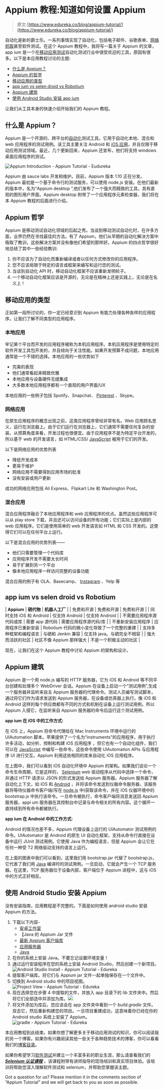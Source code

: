 # Appium 教程:知道如何设置 Appium

> 原文:[https://www.edureka.co/blog/appium-tutorial/](https://www.edureka.co/blog/appium-tutorial/)

自动化是新的爵士乐。一系列事情实现了自动化，包括电子邮件、谷歌表单、[网络抓取](https://www.edureka.co/blog/web-scraping-with-python/)甚至软件测试。在这个 Appium 教程中，我将写一篇关于 Appium 的文章，app ium 是一个在[移动应用测试](https://www.edureka.co/blog/mobile-application-testing/)自动化测试行业中很受欢迎的工具，原因有很多。以下是本应用教程讨论的主题:

*   [什么是 Appium？](#what-is-appium)
*   [Appium 的哲学](#appium-philosophy)
*   [移动应用的类型](#types-of-apps)
*   [app ium vs selen droid vs Robotium](#appium-vs-selendroid-vs-robotium)
*   [Appium 建筑](#appium-architecture)
*   [使用 Android Studio 安装 app ium](#appium-installation)

让我们从工具本身的快速介绍开始我们的 Appium 教程。

## **什么是 Appium？**

Appium 是一个开源的、跨平台的[自动化](https://www.edureka.co/blog/rpa-tutorial/)测试工具。它用于自动化本地、混合和 web 应用程序的测试用例。该工具主要关注 Android 和 [iOS 应用](https://www.edureka.co/blog/swift-tutorial)，并且仅限于移动应用测试领域。最近，几个更新回来，Appium 还宣布，他们将支持 windows 桌面应用程序的测试。

![Appium Introduction - Appium Tutorial - Eudureka](../Images/f2fe75078c6c61da4d8dade647cfdcf1.png)

Appium 由 sauce labs 开发和维护。目前，Appium 版本 1.10 正在分发。Appium 最初是一个基于命令行的测试服务，可以使用 node.js 安装。在他们最新的版本中，名为“Appium desktop ”,他们发布了一个强大而精致的工具，具有直观的图形用户界面。Appium desktop 附带了一个应用程序元素检查器，我们将在本 Appium 教程的后面进行介绍。

## **Appium 哲学**

Appium 是移动测试自动化领域的后起之秀。当谈到移动测试自动化时，在许多方面，业界仍然在寻找最佳的方法。有了 Appium，他们从早期的自动化解决方案中吸取了教训，这些解决方案并没有像他们希望的那样好。Appium 的四点哲学很好地总结了其中一些经验教训:

1.  你不应该为了自动化而重新编译或者以任何方式修改你的应用程序。
2.  您不应该局限于特定的语言或框架来编写和运行您的测试。
3.  当谈到自动化 API 时，移动自动化框架不应该重新发明轮子。
4.  一个移动自动化框架应该是开源的，无论是在精神上还是实践上，无论是在名义上！

## **移动应用的类型**

正如第一段所讨论的，你一定已经意识到 Appium 有能力处理各种各样的应用程序。让我们了解不同类型的应用程序。

### **本地应用**

牢记某个平台而开发的应用程序被称为本机应用程序。本机应用程序是使用特定的软件开发工具包开发的，并且倾向于关注性能。如果开发预算不成问题，本地应用通常是一个不错的选择。本地应用的一些优势如下

*   完美的表现
*   他们通常看起来精致优雅
*   本地应用与设备硬件无缝集成
*   大多数本地应用程序都有一个直观的用户界面/UX

本地应用的一些例子包括 Spotify、Snapchat、 [Pinterest](https://in.pinterest.com/edurekaco/?eq=edureka&etslf=6687) 、Skype。

### **网络应用**

在原生应用程序的概念出现之前，这类应用程序曾经非常有名。Web 应用顾名思义，运行在浏览器上。由于它们运行在浏览器上，它们通常不需要任何复杂的安装，从预算角度来看，开发过程也很便宜。由于应用程序不是为特定平台开发的，所以基于 web 的开发语言，如 HTML/CSS/ [JavaScript](https://www.edureka.co/blog/what-is-javascript/) 被用于它们的开发。

以下是网络应用的优势列表

*   降低开发成本
*   更易于维护
*   网络应用不需要得到应用市场的批准
*   没有安装或用户更新

成功的网络应用包括 Ali Express、Flipkart Lite 和 Washington Post。

### **混合应用**

混合应用程序融合了本地应用程序和 web 应用程序的优点。虽然这些应用程序可以从 play store 下载，并且还可以访问设备的所有功能；它们实际上是内部的 web 应用程序。它们是使用简单的 web 开发语言如 HTML 和 CSS 开发的。这使得它们可以在任何平台上运行。

以下是混合应用的优势列表——

*   他们只需要管理一个代码库
*   应用程序开发不需要太长时间
*   易于扩展到另一个平台
*   像本地应用程序一样访问完整的设备功能

混合应用的例子有 OLA、Basecamp、 [Instagram](https://www.instagram.com/edureka_learning/) 、Yelp 等

## **app ium vs selen droid vs Robotium**

| **Appium** | **硒代物** | **机器人工厂** |
| 免费和开源 | 免费和开源 | 免费和开源 |
| 同时支持 iOS 和 Android | 仅支持 Android | 仅支持 Android |
| 不需要应用程序源代码或库 | 需要 app 源代码 | 需要应用程序源代码/库 |
| 不重新安装应用程序 | 应用程序已重新安装 | Robotium 代码的微小变化导致了一个完整的重建 |
| 支持多种框架和编程语言 | 与硒和 Jenkin 兼容 | 仅支持 java。与硒完全不相容 |
| 强大而活跃的社区 | 社区不像 Appium 那样强大 | 不是一个积极主动的社区 |

现在，让我们在这个 Appium 教程中讨论 Appium 的架构和设计。

## **Appium 建筑**

Appium 是一个用 node.js 编写的 HTTP 服务器，它为 iOS 和 Android 等不同平台创建和处理多个 WebDriver 会话。Appium 在设备上启动一个“测试用例”,生成一个服务器并监听来自主 Appium 服务器的代理命令。测试人员编写测试脚本，通过将它们作为请求发送到 Appium 服务器，在设备或仿真器上执行。像 iOS 和 Android 这样的每个供应商都有不同的方式和机制在设备上运行测试用例。所以 Appium 入侵它，在监听来自 Appium 服务器的命令后运行这个测试用例。

**app ium 在 iOS 中的工作方式:**

在 iOS 上，Appium 将命令代理给在 Mac Instruments 环境中运行的 UIAutomation 脚本。苹果提供了一个名为“instruments”的应用程序，用于执行许多活动，如分析、控制和构建 iOS 应用程序 ，但它也有一个自动化组件，我们可以在 [JavaScript](https://www.edureka.co/blog/top-10-javascript-frameworks/) 中编写一些命令，这些命令使用 UIAutomation APIs 与应用程序 UI 进行交互。Appium 利用这些相同的库来自动化 iOS 应用程序。

在上图中，我们可以看到 iOS 自动化环境中 Appium 的架构。如果我们谈论一个命令生命周期，它是这样的， [Selenium](https://www.edureka.co/blog/selenium-tutorial) web 驱动程序从代码中选择一个命令，并通过 HTTP 请求以 JSON 的形式发送给 Appium 服务器。Appium 服务器了解自动化上下文，如 iOS 和 [Android](https://www.edureka.co/blog/android-tutorial/) ，并将该命令发送到仪器命令服务器，该服务器将等待仪器命令客户端(写在 [node.js](https://www.edureka.co/blog/nodejs-tutorial/) 中)获取该命令，并在 iOS 仪器环境中的 bootstrap.js 中执行该命令。一旦命令被执行，命令客户端将消息发送回 Appium 服务器，appi um 服务器在其控制台中记录与命令相关的所有内容。这个循环一直持续到所有命令都被执行。

**app ium 在 Android 中的工作方式:**

Android 的情况也差不多，Appium 代理设备上运行的 UIAutomator 测试用例的命令。UIAutomator 是 Android 的原生 UI 自动化框架，支持从命令行直接在设备中运行 JUnit 测试用例。它使用 Java 作为编程语言，但是 Appium 会让它在任何一种受 T2 网络驱动支持的语言上运行。

在上面的图表中我们可以看到，这里我们用 bootstrap.jar 代替了 bootstrap.js，它代表了我们用 [Java](https://www.edureka.co/blog/?s=java) 编译时的测试用例。一旦启动，它就会产生一个 TCP 服务器。在这里，TCP 服务器位于设备内部，客户端位于 Appium 进程中，这与 iOS 中的方式正好相反。

## 使用 Android Studio 安装 Appium

没有安装指南，应用教程是不完整的。下面是如何使用 android studio 安装 Appium 的方法。

1.  下载以下内容-
    *   [安卓工作室](http://developer.android.com/sdk/installing/index.html)
    *   【Java 的 Appium Jar 文件
    *   [最新 Appium 客户端库](http://docs.seleniumhq.org/download/)
    *   [应用服务器](https://appium.io/)
    *   [Java](http://www.oracle.com/technetwork/java/javase/downloads/index.html)
2.  在你的系统上安装 Java。不要忘记设置环境变量！
3.  通过运行安装程序在您的系统上安装 Android Studio，然后创建一个新项目。![Android Studio Install - Appium Tutorial - Edureka](../Images/f7a7135785d82c9c4e803bb6667deac4.png)
4.  提取客户端库。将它们与 Appium jar 文件一起单独保存在一个文件中。
5.  切换到 Android studio 中的项目视图。![Project View - Appium Tutorial - Edureka](../Images/813d0d6622e7049c4dda31eb3f5b2f48.png)
6.  现在选择您在步骤 4 中提取的文件，并放入 app 目录下的 lib 文件夹中。然后将它们全部选中并添加为库。![](../Images/3124bb0f005d7ddd460fdc54bc1c7451.png)
7.  将文件添加为库后，您应该会在 app 文件夹中看到一个 *build.gradle* 文件。双击它，然后重新构建您的项目。一旦项目重建成功，这意味着你已经在你的 Android studio 系统上安装了 Appium。![gradle - Appium Tutorial - Edureka](../Images/78be17bbf577e284b29c4de2cd69b187.png)

本应用教程到此结束。如果你想了解更多关于移动应用测试的知识，你可以阅读我的另一个博客。如果你有兴趣阅读其他一些关于各种趋势技术的博客，你可以看看我们的[博客目录](https://www.edureka.co/blog)。

如果你希望学习[软件测试](https://www.edureka.co/blog/what-is-software-testing/)并建立一个丰富多彩的职业生涯，那么请查看我们的 [***Selenium 认证课程***](https://www.edureka.co/testing-with-selenium-webdriver) ，该课程附带有讲师指导的现场培训和真实项目体验。该培训将帮助您深入理解软件测试和 selenium，并帮助您掌握该主题。

<article class="maincontentblog">Got a question for us? Please mention it in the comments section of “Appium Tutorial” and we will get back to you as soon as possible.</article>